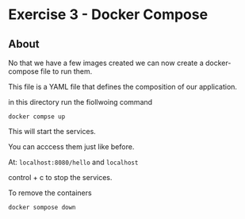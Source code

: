 # Exercise 3 - Docker Compose

## About

No that we have a few images created we can now create a docker-compose file to run them.

This file is a YAML file that defines the composition of our application.

in this directory run the fiollwoing command 

`docker compse up`

This will start the services.

You can acccess them just like before.

At:
`localhost:8080/hello`
and
`localhost`

control + c to stop the services.

To remove the containers

`docker sompose down`